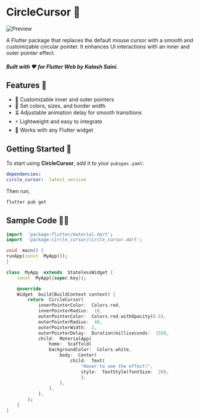 # CircleCursor 🎯

![Preview](https://github.com/user-attachments/assets/a76317aa-c78e-499b-b985-fde72abf9a7a)

A Flutter package that replaces the default mouse cursor with a smooth and customizable circular pointer. It enhances UI interactions with an inner and outer pointer effect.

##### Built with ❤️ for Flutter Web by Kalash Saini.








## Features 🚀
- 🌟 Customizable inner and outer pointers
- 🎨 Set colors, sizes, and border width
- ⏳ Adjustable animation delay for smooth transitions
- ⚡ Lightweight and easy to integrate
- 🔬 Works with any Flutter widget
  

## Getting Started 📌

  

To start using **CircleCursor**, add it to your `pubspec.yaml`:

  

```yaml
dependencies:
circle_cursor:  latest_version
```

Then run,
```bash
flutter pub get
```

  
  
## Sample Code 👨‍💻
```dart
import  'package:flutter/material.dart';
import  'package:circle_cursor/circle_cursor.dart';

void  main() {
runApp(const  MyApp());
}

class  MyApp  extends  StatelessWidget {
	const  MyApp({super.key});

	@override
	Widget  build(BuildContext context) {
		return  CircleCursor(
			innerPointerColor:  Colors.red,
			innerPointerRadius:  10,
			outerPointerColor:  Colors.red.withOpacity(0.5),
			outerPointerRadius:  40,
			outerPointerWidth:  2,
			outerPointerDelay:  Duration(milliseconds:  150),
			child:  MaterialApp(
				home:  Scaffold(
				backgroundColor:  Colors.white,
					body:  Center(
						child:  Text(
							"Hover to see the effect!",
							style:  TextStyle(fontSize:  20),
							),
					),
				),
			),
		);
	}
}
```
